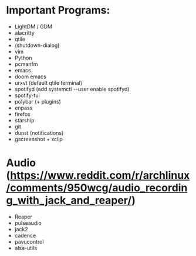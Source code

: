 # Important Programs:
  - LightDM / GDM
  - alacritty
  - qtile
  - (shutdown-dialog)
  - vim
  - Python
  - pcmanfm
  - emacs
  - doom emacs
  - urxvt (default qtile terminal)
  - spotifyd (add systemctl --user enable spotifyd)
  - spotify-tui
  - polybar (+ plugins)
  - enpass
  - firefox
  - starship
  - git
  - dunst (notifications)
  - gscreenshot + xclip

# Audio (https://www.reddit.com/r/archlinux/comments/950wcg/audio_recording_with_jack_and_reaper/)
  - Reaper
  - pulseaudio
  - jack2
  - cadence
  - pavucontrol
  - alsa-utils
